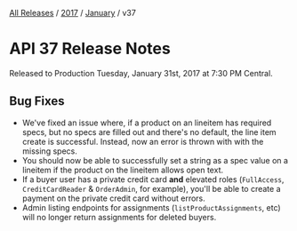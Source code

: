 [All Releases](../../README.md) / [2017](../README.md) / [January](README.md) / v37

# API 37 Release Notes 

Released to Production Tuesday, January 31st, 2017 at 7:30 PM Central. 

## Bug Fixes
- We've fixed an issue where, if a product on an lineitem has required specs, but no specs are filled out and there's no default, the line item create is successful. Instead, now an error is thrown with with the missing specs.
- You should now be able to successfully set a string as a spec value on a lineitem if the product on the lineitem allows open text.
- If a buyer user has a private credit card **and** elevated roles (`FullAccess`, `CreditCardReader` & `OrderAdmin`, for example), you'll be able to create a payment on the private credit card without errors.
- Admin listing endpoints for assignments (`listProductAssignments`, etc) will no longer return assignments for deleted buyers. 
